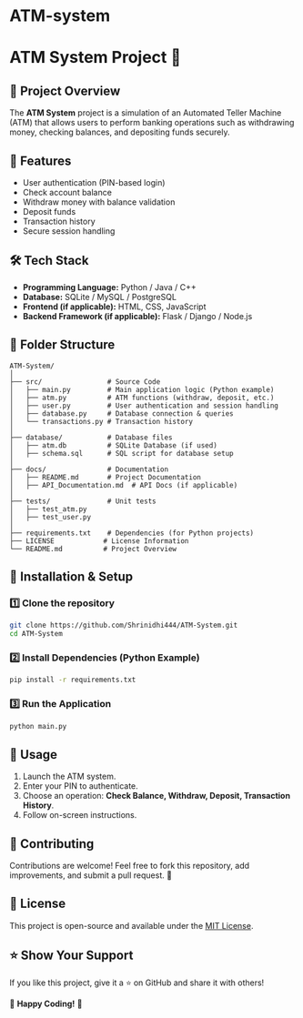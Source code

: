 # ATM-system

# ATM System Project 🏧

## 📌 Project Overview
The **ATM System** project is a simulation of an Automated Teller Machine (ATM) that allows users to perform banking operations such as withdrawing money, checking balances, and depositing funds securely.

## 🚀 Features
- User authentication (PIN-based login)
- Check account balance
- Withdraw money with balance validation
- Deposit funds
- Transaction history
- Secure session handling

## 🛠 Tech Stack
- **Programming Language:** Python / Java / C++
- **Database:** SQLite / MySQL / PostgreSQL
- **Frontend (if applicable):** HTML, CSS, JavaScript
- **Backend Framework (if applicable):** Flask / Django / Node.js

## 📂 Folder Structure
```
ATM-System/
│
├── src/                # Source Code
│   ├── main.py         # Main application logic (Python example)
│   ├── atm.py          # ATM functions (withdraw, deposit, etc.)
│   ├── user.py         # User authentication and session handling
│   ├── database.py     # Database connection & queries
│   └── transactions.py # Transaction history
│
├── database/           # Database files
│   ├── atm.db          # SQLite Database (if used)
│   ├── schema.sql      # SQL script for database setup
│
├── docs/               # Documentation
│   ├── README.md       # Project Documentation
│   ├── API_Documentation.md  # API Docs (if applicable)
│
├── tests/              # Unit tests
│   ├── test_atm.py
│   ├── test_user.py
│
├── requirements.txt    # Dependencies (for Python projects)
├── LICENSE            # License Information
└── README.md          # Project Overview
```

## 🚀 Installation & Setup
### **1️⃣ Clone the repository**
```sh
git clone https://github.com/Shrinidhi444/ATM-System.git
cd ATM-System
```

### **2️⃣ Install Dependencies (Python Example)**
```sh
pip install -r requirements.txt
```

### **3️⃣ Run the Application**
```sh
python main.py
```

## 🎯 Usage
1. Launch the ATM system.
2. Enter your PIN to authenticate.
3. Choose an operation: **Check Balance, Withdraw, Deposit, Transaction History**.
4. Follow on-screen instructions.

## 🤝 Contributing
Contributions are welcome! Feel free to fork this repository, add improvements, and submit a pull request. 🚀

## 📜 License
This project is open-source and available under the [MIT License](LICENSE).

## ⭐ Show Your Support
If you like this project, give it a ⭐ on GitHub and share it with others!

🏧 **Happy Coding!** 🚀

